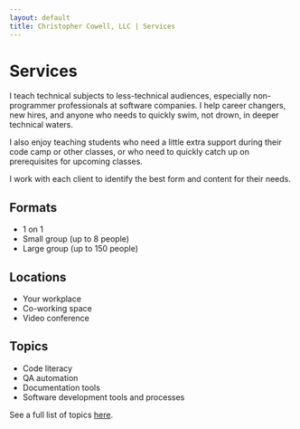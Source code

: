 ```yaml
---
layout: default
title: Christopher Cowell, LLC | Services
---
```


# Services

I teach technical subjects to less-technical audiences, especially non-programmer professionals at software companies. I help career changers, new hires, and anyone who needs to quickly swim, not drown, in deeper technical waters. 

I also enjoy teaching students who need a little extra support during their code camp or other classes, or who need to quickly catch up on prerequisites for upcoming classes.

I work with each client to identify the best form and content for their needs.


## Formats

+ 1 on 1
+ Small group (up to 8 people)
+ Large group (up to 150 people)


## Locations

+ Your workplace
+ Co-working space
+ Video conference


## Topics

+ Code literacy
+ QA automation 
+ Documentation tools
+ Software development tools and processes

See a full list of topics [here](topics.html).

